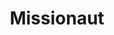 ---
project-id: missionaut
title: Missionaut
layout: post
link: http://labtwentyone.com
permalink: missionaut/
published: false
tags: 
- Ruby on Rails
- Crowdfunding
- HTML
- CSS
- Javascript
- Stripe
---